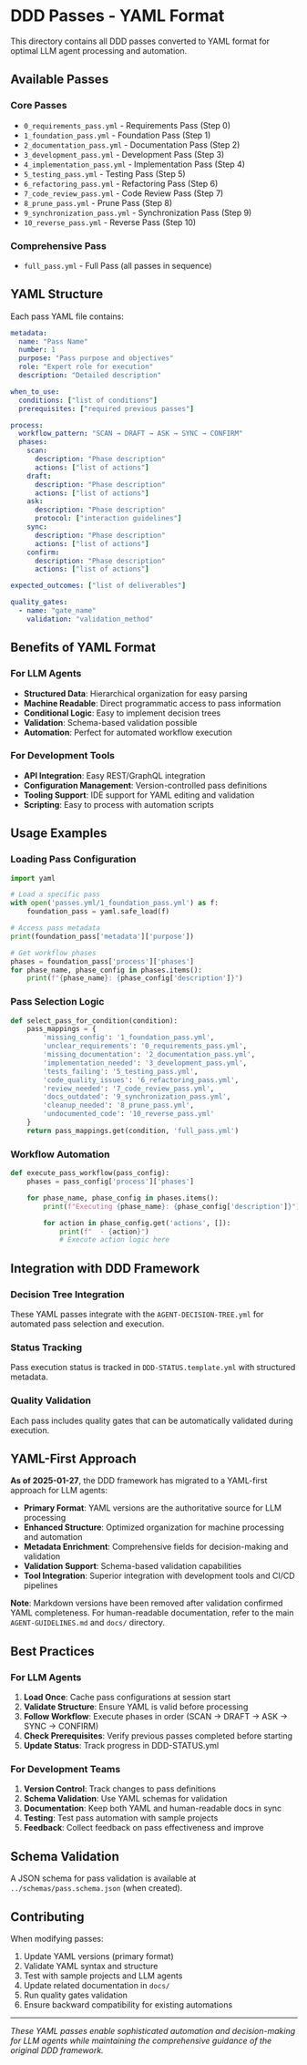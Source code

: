 # DDD Passes - YAML Format

This directory contains all DDD passes converted to YAML format for optimal LLM agent processing and automation.

## Available Passes

### Core Passes
- `0_requirements_pass.yml` - Requirements Pass (Step 0)
- `1_foundation_pass.yml` - Foundation Pass (Step 1)
- `2_documentation_pass.yml` - Documentation Pass (Step 2)
- `3_development_pass.yml` - Development Pass (Step 3)
- `4_implementation_pass.yml` - Implementation Pass (Step 4)
- `5_testing_pass.yml` - Testing Pass (Step 5)
- `6_refactoring_pass.yml` - Refactoring Pass (Step 6)
- `7_code_review_pass.yml` - Code Review Pass (Step 7)
- `8_prune_pass.yml` - Prune Pass (Step 8)
- `9_synchronization_pass.yml` - Synchronization Pass (Step 9)
- `10_reverse_pass.yml` - Reverse Pass (Step 10)

### Comprehensive Pass
- `full_pass.yml` - Full Pass (all passes in sequence)

## YAML Structure

Each pass YAML file contains:

```yaml
metadata:
  name: "Pass Name"
  number: 1
  purpose: "Pass purpose and objectives"
  role: "Expert role for execution"
  description: "Detailed description"

when_to_use:
  conditions: ["list of conditions"]
  prerequisites: ["required previous passes"]

process:
  workflow_pattern: "SCAN → DRAFT → ASK → SYNC → CONFIRM"
  phases:
    scan:
      description: "Phase description"
      actions: ["list of actions"]
    draft:
      description: "Phase description"
      actions: ["list of actions"]
    ask:
      description: "Phase description"
      protocol: ["interaction guidelines"]
    sync:
      description: "Phase description"
      actions: ["list of actions"]
    confirm:
      description: "Phase description"
      actions: ["list of actions"]

expected_outcomes: ["list of deliverables"]

quality_gates:
  - name: "gate_name"
    validation: "validation_method"
```

## Benefits of YAML Format

### For LLM Agents
- **Structured Data**: Hierarchical organization for easy parsing
- **Machine Readable**: Direct programmatic access to pass information
- **Conditional Logic**: Easy to implement decision trees
- **Validation**: Schema-based validation possible
- **Automation**: Perfect for automated workflow execution

### For Development Tools
- **API Integration**: Easy REST/GraphQL integration
- **Configuration Management**: Version-controlled pass definitions
- **Tooling Support**: IDE support for YAML editing and validation
- **Scripting**: Easy to process with automation scripts

## Usage Examples

### Loading Pass Configuration
```python
import yaml

# Load a specific pass
with open('passes.yml/1_foundation_pass.yml') as f:
    foundation_pass = yaml.safe_load(f)

# Access pass metadata
print(foundation_pass['metadata']['purpose'])

# Get workflow phases
phases = foundation_pass['process']['phases']
for phase_name, phase_config in phases.items():
    print(f"{phase_name}: {phase_config['description']}")
```

### Pass Selection Logic
```python
def select_pass_for_condition(condition):
    pass_mappings = {
        'missing_config': '1_foundation_pass.yml',
        'unclear_requirements': '0_requirements_pass.yml',
        'missing_documentation': '2_documentation_pass.yml',
        'implementation_needed': '3_development_pass.yml',
        'tests_failing': '5_testing_pass.yml',
        'code_quality_issues': '6_refactoring_pass.yml',
        'review_needed': '7_code_review_pass.yml',
        'docs_outdated': '9_synchronization_pass.yml',
        'cleanup_needed': '8_prune_pass.yml',
        'undocumented_code': '10_reverse_pass.yml'
    }
    return pass_mappings.get(condition, 'full_pass.yml')
```

### Workflow Automation
```python
def execute_pass_workflow(pass_config):
    phases = pass_config['process']['phases']

    for phase_name, phase_config in phases.items():
        print(f"Executing {phase_name}: {phase_config['description']}")

        for action in phase_config.get('actions', []):
            print(f"  - {action}")
            # Execute action logic here
```

## Integration with DDD Framework

### Decision Tree Integration
These YAML passes integrate with the `AGENT-DECISION-TREE.yml` for automated pass selection and execution.

### Status Tracking
Pass execution status is tracked in `DDD-STATUS.template.yml` with structured metadata.

### Quality Validation
Each pass includes quality gates that can be automatically validated during execution.

## YAML-First Approach

**As of 2025-01-27**, the DDD framework has migrated to a YAML-first approach for LLM agents:

- **Primary Format**: YAML versions are the authoritative source for LLM processing
- **Enhanced Structure**: Optimized organization for machine processing and automation
- **Metadata Enrichment**: Comprehensive fields for decision-making and validation
- **Validation Support**: Schema-based validation capabilities
- **Tool Integration**: Superior integration with development tools and CI/CD pipelines

**Note**: Markdown versions have been removed after validation confirmed YAML completeness. For human-readable documentation, refer to the main `AGENT-GUIDELINES.md` and `docs/` directory.

## Best Practices

### For LLM Agents
1. **Load Once**: Cache pass configurations at session start
2. **Validate Structure**: Ensure YAML is valid before processing
3. **Follow Workflow**: Execute phases in order (SCAN → DRAFT → ASK → SYNC → CONFIRM)
4. **Check Prerequisites**: Verify previous passes completed before starting
5. **Update Status**: Track progress in DDD-STATUS.yml

### For Development Teams
1. **Version Control**: Track changes to pass definitions
2. **Schema Validation**: Use YAML schemas for validation
3. **Documentation**: Keep both YAML and human-readable docs in sync
4. **Testing**: Test pass automation with sample projects
5. **Feedback**: Collect feedback on pass effectiveness and improve

## Schema Validation

A JSON schema for pass validation is available at `../schemas/pass.schema.json` (when created).

## Contributing

When modifying passes:
1. Update YAML versions (primary format)
2. Validate YAML syntax and structure
3. Test with sample projects and LLM agents
4. Update related documentation in `docs/`
5. Run quality gates validation
6. Ensure backward compatibility for existing automations

---

*These YAML passes enable sophisticated automation and decision-making for LLM agents while maintaining the comprehensive guidance of the original DDD framework.*
